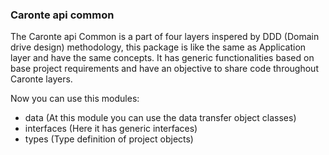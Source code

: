 ### Caronte api common

The Caronte api Common is a part of four layers inspered by DDD (Domain drive design) methodology, this package is like the same as Application layer and have the same concepts. It has generic functionalities based on base project requirements and have an objective to share code throughout Caronte layers.

Now you can use this modules:

- data (At this module you can use the data transfer object classes)
- interfaces (Here it has generic interfaces)
- types (Type definition of project objects)
